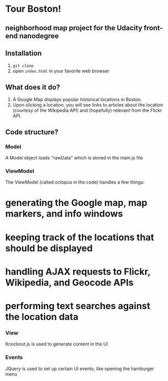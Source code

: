 # Tour Boston!
## neighborhood map project for the Udacity front-end nanodegree

## Installation
  1. `git clone`
  2. open `index.html` in your favorite web browser

## What does it do?
  1. A Google Map displays popular historical locations in Boston.
  2. Upon clicking a location, you will see links to articles about the location (courtesy of the Wikipedia API) and (hopefully) relevant from the Flickr API.

## Code structure?
### Model
A Model object loads "rawData" which is stored in the main.js file

### ViewModel
The ViewModel (called octopus in the code) handles a few things:
  # generating the Google map, map markers, and info windows
  # keeping track of the locations that should be displayed
  # handling AJAX requests to Flickr, Wikipedia, and Geocode APIs
  # performing text searches against the location data

### View
Knockout.js is used to generate content in the UI

### Events
JQuery is used to set up certain UI events, like opening the hamburger menu
